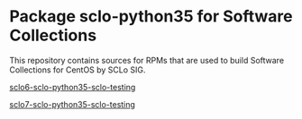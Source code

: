 # Package sclo-python35 for Software Collections

This repository contains sources for RPMs that are used
to build Software Collections for CentOS by SCLo SIG.

[sclo6-sclo-python35-sclo-testing](http://cbs.centos.org/koji/taginfo?tagID=1282)

[sclo7-sclo-python35-sclo-testing](http://cbs.centos.org/koji/taginfo?tagID=1290)

